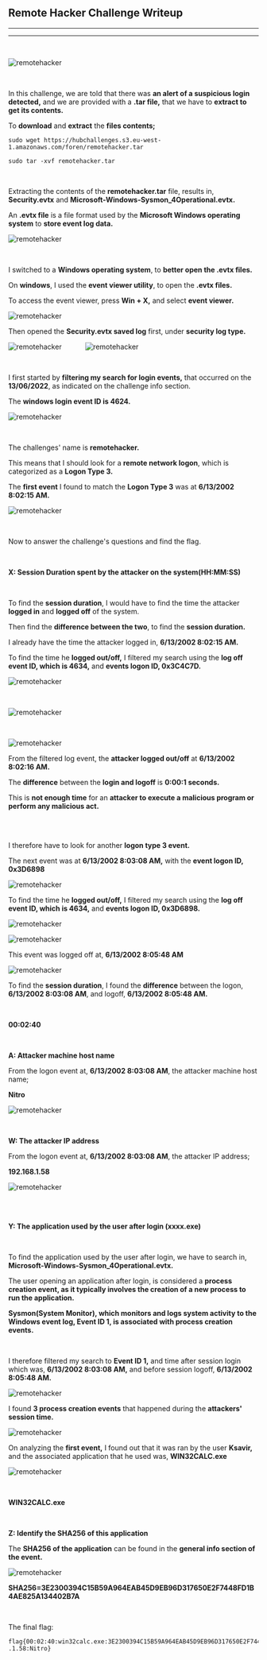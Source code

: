 ## Remote Hacker Challenge Writeup
---
---

<br>

![remotehacker](images/remote.png)

<br>

In this challenge, we are told that there was **an alert of a suspicious login detected,** and we are provided with a **.tar file,** that we have to **extract to get its contents.**

To **download** and **extract** the **files contents;**

```shell
sudo wget https://hubchallenges.s3.eu-west-1.amazonaws.com/foren/remotehacker.tar
```

```shell
sudo tar -xvf remotehacker.tar
```

<br>

Extracting the contents of the **remotehacker.tar** file, results in, **Security.evtx** and **Microsoft-Windows-Sysmon_4Operational.evtx.**

An **.evtx file** is a file format used by the **Microsoft Windows operating system** to **store event log data.**

![remotehacker](images/tar.png)

<br>

I switched to a **Windows operating system**, to **better open the .evtx files.**

On **windows**, I used the **event viewer utility**, to open the **.evtx files.**

To access the event viewer, press **Win + X,** and select **event viewer.**

![remotehacker](images/event.png)

Then opened the **Security.evtx saved log** first, under **security log type.**

![remotehacker](images/saved.png)&nbsp;&nbsp;&nbsp;&nbsp;&nbsp;&nbsp;&nbsp;&nbsp;&nbsp;&nbsp;&nbsp;&nbsp;![remotehacker](images/security.png)

<br>

I first started by **filtering my search for login events,** that occurred on the **13/06/2022**, as indicated on the challenge info section.

The **windows login event ID is 4624.**

![remotehacker](images/date.png)

<br>

The challenges' name is **remotehacker.**

This means that I should look for a **remote network logon**, which is categorized as a **Logon Type 3.**

The **first event** I found to match the **Logon Type 3** was at **6/13/2002 8:02:15 AM.**

![remotehacker](images/logon.png)

<br>

Now to answer the challenge's questions and find the flag.

<br>

**X: Session Duration spent by the attacker on the system(HH:MM:SS)**

<br>

To find the **session duration**, I would have to find the time the attacker **logged in** and **logged off** of the system.

Then find the **difference between the two**, to find the **session duration.**

I already have the time the attacker logged in, **6/13/2002 8:02:15 AM.**

To find the time he **logged out/off,** I filtered my search using the **log off event ID, which is 4634,** and **events logon ID, 0x3C4C7D.**

![remotehacker](images/logoff.png)

<br>

![remotehacker](images/find.png)

<br>

![remotehacker](images/notit.png)

From the filtered log event, the **attacker logged out/off** at **6/13/2002 8:02:16 AM.**

The **difference** between the **login and logoff** is **0:00:1 seconds.**

This is **not enough time** for an **attacker to execute a malicious program or perform any malicious act.**

<br><br>

I therefore have to look for another **logon type 3 event.**

The next event was at **6/13/2002 8:03:08 AM,** with the **event logon ID, 0x3D6898**

![remotehacker](images/correct.png)

To find the time he **logged out/off,** I filtered my search using the **log off event ID, which is 4634,** and **events logon ID, 0x3D6898.**

![remotehacker](images/session.png)

![remotehacker](images/duration.png)

This event was logged off at, **6/13/2002 8:05:48 AM**

![remotehacker](images/finally.png)

To find the **session duration**, I found the **difference** between the logon, **6/13/2002 8:03:08 AM**, and logoff, **6/13/2002 8:05:48 AM.**

<br>

**00:02:40**

<br>

**A: Attacker machine host name**

From the logon event at, **6/13/2002 8:03:08 AM**, the attacker machine host name; 

**Nitro**

![remotehacker](images/nitro.png)

<br>

**W: The attacker IP address**

From the logon event at, **6/13/2002 8:03:08 AM**, the attacker IP address; 

**192.168.1.58**

![remotehacker](images/ip.png)

<br><br>

**Y: The application used by the user after login (xxxx.exe)**

<br>

To find the application used by the user after login, we have to search in, **Microsoft-Windows-Sysmon_4Operational.evtx.**

The user opening an application after login, is considered a **process creation event, as it typically involves the creation of a new process to run the application.**

**Sysmon(System Monitor), which monitors and logs system activity to the Windows event log, Event ID 1, is associated with process creation events.**

<br>

I therefore filtered my search to **Event ID 1,** and time after session login which was, **6/13/2002 8:03:08 AM,** and before session logoff,  **6/13/2002 8:05:48 AM.** 

![remotehacker](images/sysmon.png)

I found **3 process creation events** that happened during the **attackers' session time.**

![remotehacker](images/result.png)

On analyzing the **first event,** I found out that it was ran by the user **Ksavir,** and the associated application that he used was, **WIN32CALC.exe**

![remotehacker](images/win32.png)

<br>

**WIN32CALC.exe**

<br>

**Z: Identify the SHA256 of this application**

The **SHA256 of the application** can be found in the **general info section of the event.**

![remotehacker](images/sha.png)

**SHA256=3E2300394C15B59A964EAB45D9EB96D317650E2F7448FD1B4AE825A134402B7A**

<br>

The final flag:

```shell
flag{00:02:40:win32calc.exe:3E2300394C15B59A964EAB45D9EB96D317650E2F7448FD1B4AE825A134402B7A:192.168
.1.58:Nitro}
```
